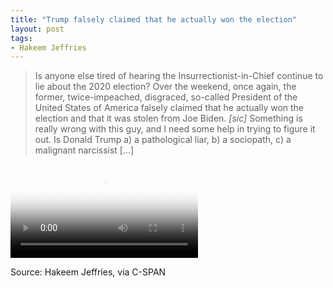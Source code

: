 ```yaml
---
title: "Trump falsely claimed that he actually won the election"
layout: post
tags:
- Hakeem Jeffries
---
```


> Is anyone else tired of hearing the Insurrectionist-in-Chief continue to lie about the 2020 election? Over the weekend, once again, the former, twice-impeached, disgraced, so-called President of the United States of America falsely claimed that he actually won the election and that it was stolen from Joe Biden. *[*sic*]* Something is really wrong with this guy, and I need some help in trying to figure it out. Is Donald Trump a) a pathological liar, b) a sociopath, c) a malignant narcissist [...]

<div class="embed-responsive embed-responsive-16by9" style="margin-bottom: 1em;"><video class="embed-responsive-item" controls src="https://www.glockspiel.com/impeach45/2021-07-26-Hakeem-Jeffries.mp4" poster="https://www.glockspiel.com/impeach45/2021-07-26-Hakeem-Jeffries.jpg"></video><br></div>

Source: Hakeem Jeffries, via C-SPAN
